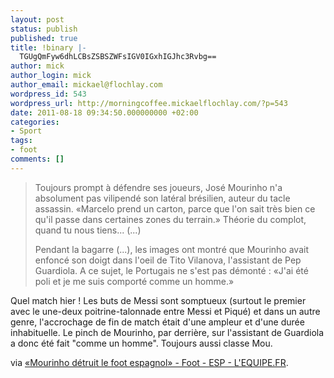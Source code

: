 ```yaml
---
layout: post
status: publish
published: true
title: !binary |-
  TGUgQmFyw6dhLCBsZSBSZWFsIGV0IGxhIGJhc3Rvbg==
author: mick
author_login: mick
author_email: mickael@flochlay.com
wordpress_id: 543
wordpress_url: http://morningcoffee.mickaelflochlay.com/?p=543
date: 2011-08-18 09:34:50.000000000 +02:00
categories:
- Sport
tags:
- foot
comments: []
---
```

<blockquote>Toujours prompt à défendre ses joueurs, José Mourinho n'a absolument pas vilipendé son latéral brésilien, auteur du tacle assassin. «Marcelo prend un carton, parce que l'on sait très bien ce qu'il passe dans certaines zones du terrain.» Théorie du complot, quand tu nous tiens... (...)

Pendant la bagarre (...), les images ont montré que Mourinho avait enfoncé son doigt dans l'oeil de Tito Vilanova, l'assistant de Pep Guardiola. A ce sujet, le Portugais ne s'est pas démonté : «J'ai été poli et je me suis comporté comme un homme.»</blockquote>
Quel match hier ! Les buts de Messi sont somptueux (surtout le premier avec le une-deux poitrine-talonnade entre Messi et Piqué) et dans un autre genre, l'accrochage de fin de match était d'une ampleur et d'une durée inhabituelle. Le pinch de Mourinho, par derrière, sur l'assistant de Guardiola a donc été fait "comme un homme". Toujours aussi classe Mou.

via <a href="http://www.lequipe.fr/Football/breves2011/20110818_083753_-mourinho-detruit-le-foot-espagnol.html">«Mourinho détruit le foot espagnol» - Foot - ESP - L'EQUIPE.FR</a>.
